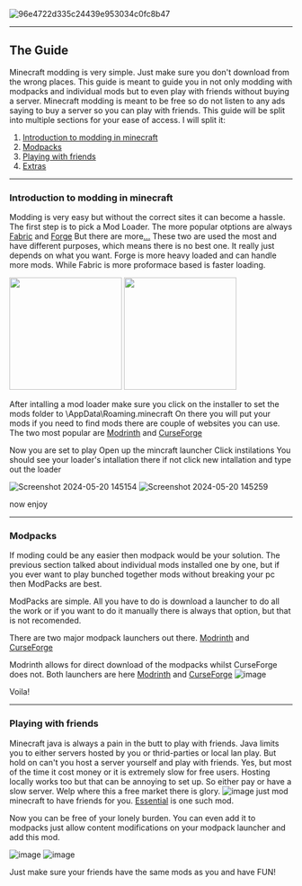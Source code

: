 ![96e4722d335c24439e953034c0fc8b47](https://github.com/hollowshield/minecraftmodding/assets/70131064/abe5392b-45aa-4c3a-8fd5-4a865257a5c3)
 
---

## The Guide
Minecraft modding is very simple. Just make sure you don't download from the wrong places. 
This guide is meant to guide you in not only modding with modpacks and individual mods but to even play with friends without buying a server. Minecraft modding is meant to be free so do not listen to any ads saying to buy a server so you can play with friends. 
This guide will be split into multiple sections for your ease of access. I will split it:
1. [Introduction to modding in minecraft](#user-content-introduction-to-modding-in-minecraft)
2. [Modpacks](#user-content-modpacks)
3. [Playing with friends](#user-content-playing-with-friends)
4. [Extras](#)

---

### Introduction to modding in minecraft 


Modding is very easy but without the correct sites it can become a hassle. 
The first step is to pick a Mod Loader.
The more popular otptions are always [Fabric](https://fabricmc.net/) and [Forge](https://files.minecraftforge.net/net/minecraftforge/forge/)
But there are more[...](https://ftb.fandom.com/wiki/Category:Modloaders)
These two are used the most and have different purposes, which means there is no best one. It really just depends on what you want. Forge is more heavy loaded and can handle more mods. While Fabric is more proformace based is faster loading. 

<img src="https://github.com/hollowshield/minecraftmodding/assets/70131064/76690140-3577-452e-9587-af6e74e992b0" width="200">

<img src="https://github.com/hollowshield/minecraftmodding/assets/70131064/07bbe05e-b22b-49db-b274-9c0115470b38" width="200">

After intalling a mod loader make sure you click on the installer to set the mods folder to \AppData\Roaming\.minecraft
On there you will put your mods
if you need to find mods there are couple of websites you can use.
The two most popular are [Modrinth](https://modrinth.com/) and [CurseForge](https://www.curseforge.com/minecraft)


Now you are set to play
Open up the mincraft launcher
Click instilations
You should see your loader's intallation there
if not click new intallation and type out the loader

![Screenshot 2024-05-20 145154](https://github.com/hollowshield/minecraftmodding/assets/70131064/eed47e8c-9728-4dd3-8d85-0e36179133ba)
![Screenshot 2024-05-20 145259](https://github.com/hollowshield/minecraftmodding/assets/70131064/9a152a3b-84f0-4be1-b8ff-1d5c8908b1b3)

now enjoy 


***


### Modpacks

If moding could be any easier then modpack would be your solution.
The previous section talked about individual mods installed one by one, but if you ever want to play bunched together mods without breaking your pc then ModPacks are best. 

ModPacks are simple. All you have to do is download a launcher to do all the work or if you want to do it manually there is always that option, but that is not recomended. 

There are two major modpack launchers out there. [Modrinth](https://modrinth.com/) and [CurseForge](https://www.curseforge.com/minecraft)

Modrinth allows for direct download of the modpacks whilst CurseForge does not.
Both launchers are here [Modrinth](https://modrinth.com/app) and [CurseForge](https://www.curseforge.com/download/app)
![image](https://github.com/hollowshield/minecraftmodding/assets/70131064/c7dd4a80-faf3-4c20-b929-d980ca58ea40)

Voila!

---

### Playing with friends

Minecraft java is always a pain in the butt to play with friends. Java limits you to either servers hosted by you or thrid-parties or local lan play. But hold on can't you host a server yourself and play with friends. Yes, but most of the time it cost money or it is extremely slow for free users. Hosting locally works too but that can be annoying to set up. 
So either pay or have a slow server. 
Welp where this a free market there is glory. 
![image](https://github.com/hollowshield/minecraftmodding/assets/70131064/c216b916-dad4-4b16-8c0e-9abeaeb09426)
just mod minecraft to have friends for you. 
[Essential](https://essential.gg/) is one such mod. 

Now you can be free of your lonely burden. 
You can even add it to modpacks just allow content modifications on your modpack launcher and add this mod. 

![image](https://github.com/hollowshield/minecraftmodding/assets/70131064/d5b1f654-8414-4856-9023-43b3d7762c5e)
![image](https://github.com/hollowshield/minecraftmodding/assets/70131064/804e63d8-9ec7-414a-aca4-9a1abde542af)

Just make sure your friends have the same mods as you and have FUN!


